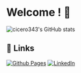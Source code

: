 # Welcome ! 👋

<script src="https://tryhackme.com/badge/2125035"></script>
![cicero343's GitHub stats](https://github-readme-stats.vercel.app/api?username=cicero343&show_icons=true&theme=radical)

## 🔗 Links

[![Github Pages](https://img.shields.io/badge/github%20pages-121013?style=for-the-badge&logo=github&logoColor=white)](https://cicero343.github.io/)
[![LinkedIn](https://img.shields.io/badge/linkedin-%230077B5.svg?style=for-the-badge&logo=linkedin&logoColor=white)](https://www.linkedin.com/in/benedict-c-donovan/)



<!--
**cicero343/cicero343** is a ✨ _special_ ✨ repository because its `README.md` (this file) appears on your GitHub profile.

Here are some ideas to get you started:

- 🔭 I’m currently working on ...
- 🌱 I’m currently learning ...
- 👯 I’m looking to collaborate on ...
- 🤔 I’m looking for help with ...
- 💬 Ask me about ...
- 📫 How to reach me: ...
- 😄 Pronouns: ...
- ⚡ Fun fact: ...
-->
